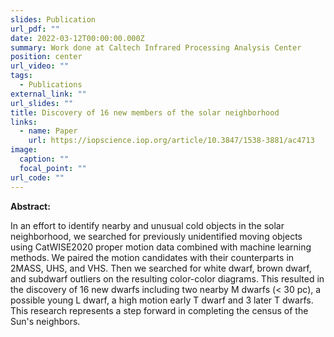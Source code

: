 ```yaml
---
slides: Publication
url_pdf: ""
date: 2022-03-12T00:00:00.000Z
summary: Work done at Caltech Infrared Processing Analysis Center
position: center
url_video: ""
tags:
  - Publications
external_link: ""
url_slides: ""
title: Discovery of 16 new members of the solar neighborhood
links:
  - name: Paper
    url: https://iopscience.iop.org/article/10.3847/1538-3881/ac4713
image:
  caption: ""
  focal_point: ""
url_code: ""
---
```

**Abstract:**

In an effort to identify nearby and unusual cold objects in the solar neighborhood, we searched for previously unidentified moving objects using CatWISE2020 proper motion data combined with machine learning methods. We paired the motion candidates with their counterparts in 2MASS, UHS, and VHS. Then we searched for white dwarf, brown dwarf, and subdwarf outliers on the resulting color-color diagrams. This resulted in the discovery of 16 new dwarfs including two nearby M dwarfs (< 30 pc), a possible young L dwarf, a high motion early T dwarf and 3 later T dwarfs. This research represents a step forward in completing the census of the Sun's neighbors.
